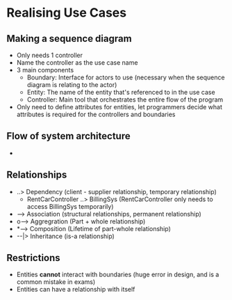 # Realising Use Cases
## Making a sequence diagram
- Only needs 1 controller 
- Name the controller as the use case name 
- 3 main components
  - Boundary: Interface for actors to use (necessary when the sequence diagram is relating to the actor)
  - Entity: The name of the entity that's referenced to in the use case 
  - Controller: Main tool that orchestrates the entire flow of the program
- Only need to define attributes for entities, let programmers decide what attributes is required for the controllers and boundaries 

## Flow of system architecture
- 

## Relationships 
- ..> Dependency (client - supplier relationship, temporary relationship)
  - RentCarController ..> BillingSys (RentCarController only needs to access BillingSys temporarily)
- --> Association (structural relationships, permanent relationship)
- o--> Aggregration (Part + whole relationship)
- *--> Composition (Lifetime of part-whole relationship)
- --|> Inheritance (is-a relationship)
## Restrictions 
- Entities **cannot** interact with boundaries (huge error in design, and is a common mistake in exams)
- Entities can have a relationship with itself 


